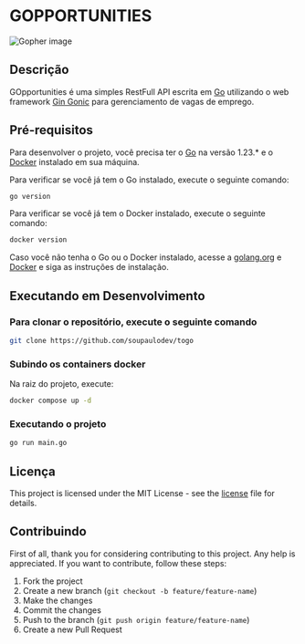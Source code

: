 # GOPPORTUNITIES

![Gopher image](https://miro.medium.com/v2/resize:fit:735/1*_d8_TuE2kIsZnCSEamV4jA.jpeg)

## Descrição

GOpportunities é uma simples RestFull API escrita em [Go](https://golang.org/dl/) utilizando o web framework [Gin Gonic](https://github.com/gin-gonic/gin) para gerenciamento de vagas de emprego.

## Pré-requisitos

Para desenvolver o projeto, você precisa ter o [Go](https://golang.org/dl/) na versão 1.23.\* e o [Docker](https://www.docker.com/) instalado em sua máquina.

Para verificar se você já tem o Go instalado, execute o seguinte comando:

```sh
go version
```

Para verificar se você já tem o Docker instalado, execute o seguinte comando:

```sh
docker version
```

Caso você não tenha o Go ou o Docker instalado, acesse a [golang.org](https://golang.org/dl/) e [Docker](https://www.docker.com/) e siga as instruções de instalação.

## Executando em Desenvolvimento

### Para clonar o repositório, execute o seguinte comando

```sh
git clone https://github.com/soupaulodev/togo
```

### Subindo os containers docker

Na raiz do projeto, execute:

```sh
docker compose up -d
```

### Executando o projeto

```sh
go run main.go
```

## Licença

This project is licensed under the MIT License - see the [license](https://github.com/soupaulodev/gopportunities/blob/main/LICENSE) file for details.

## Contribuindo

First of all, thank you for considering contributing to this project. Any help is appreciated. If you want to contribute, follow these steps:

1. Fork the project
2. Create a new branch (`git checkout -b feature/feature-name`)
3. Make the changes
4. Commit the changes
5. Push to the branch (`git push origin feature/feature-name`)
6. Create a new Pull Request
